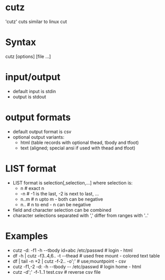 cutz
====

'cutz' cuts similar to linux cut

# Syntax

cutz [options] [file ...]

# input/output

* default input is stdin
* output is stdout

# output formats

* default output format is csv
* optional output variants:
  * html (table records with optional thead, tbody and tfoot)
  * text (aligned; special ansi if used with thead and tfoot)

# LIST format

* LIST format is selection[,selection,...] where selection is:
  * n    # exact n
  * -n   # -1 is the last, -2 is next to last, ...
  * n..m # n upto m - both can be negative
  * n..  # n to end - n can be negative
* field and character selection can be combined
* character selections separated with ',' differ from ranges with '..'

# Examples

* cutz -d: -f1 -h --tbody id=abc /etc/passwd # login - html
* df -h | cutz -f3..4,6.. -t --thead # used free mount - colored text table
* df | tail -n +2 | cutz -f-2.. -o';' # use;mountpoint - csv
* cutz -f1,-2 -d: -h --tbody -- /etc/passwd # login home - html
* cutz -d';' -f-1..1 test.csv # reverse csv file

